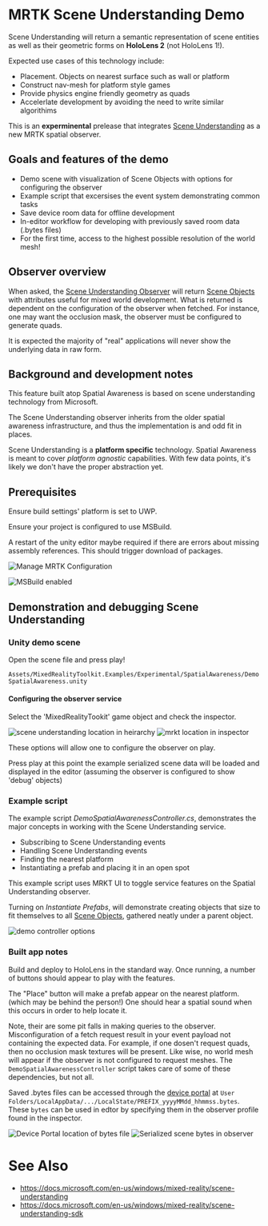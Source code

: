 # MRTK Scene Understanding Demo

Scene Understanding will return a semantic representation of scene entities as well as their geometric forms on __HoloLens 2__ (not HoloLens 1!).

Expected use cases of this technology include:
* Placement. Objects on nearest surface such as wall or platform
* Construct nav-mesh for platform style games
* Provide physics engine friendly geometry as quads
* Accelerlate development by avoiding the need to write similar algorithims

This is an __experminental__ prelease that integrates [Scene Understanding](https://docs.microsoft.com/en-us/windows/mixed-reality/scene-understanding) as a new MRTK spatial observer.

## Goals and features of the demo
* Demo scene with visualization of Scene Objects with options for configuring the observer
* Example script that excersises the event system demonstrating common tasks
* Save device room data for offline development
* In-editor workflow for developing with previously saved room data (.bytes files)
* For the first time, access to the highest possible resolution of the world mesh!

## Observer overview

When asked, the [Scene Understanding Observer](https://github.com/microsoft/MixedRealityToolkit-Unity/blob/ff68a86445152d98ee5b0b1a25bd5f303169e4ed/Assets/MixedRealityToolkit.Providers/Experimental/WindowsMixedReality/WindowsMixedRealitySpatialAwarenessSceneUnderstandingObserver.cs) will return [Scene Objects](https://github.com/microsoft/MixedRealityToolkit-Unity/blob/ff68a86445152d98ee5b0b1a25bd5f303169e4ed/Assets/MixedRealityToolkit/Definitions/SpatialAwareness/Experimental/SpatialAwarenessSceneObject.cs) with attributes useful for mixed world development. What is returned is dependent on the configuration of the observer when fetched. For instance, one may want the occlusion mask, the observer must be configured to generate quads.

It is expected the majority of "real" applications will never show the underlying data in raw form.

## Background and development notes

This feature built atop Spatial Awareness is based on scene understanding technology from Microsoft. 

The Scene Understanding observer inherits from the older spatial awareness infrastructure, and thus the implementation is and odd fit in places.

Scene Understanding is a __platform specific__ technology. Spatial Awareness is meant to cover _platform agnostic_ capabilities. With few data points, it's likely we don't have the proper abstraction yet. 

## Prerequisites

Ensure build settings' platform is set to UWP.

Ensure your project is configured to use MSBuild.

A restart of the unity editor maybe required if there are errors about missing assembly references. This should trigger download of packages.

![Manage MRTK Configuration](Images/ConfigureMRTKMSBuildMenu.jpg)

![MSBuild enabled](Images/MRTKProjectConfiguratorMSBuildEnabled.jpg)


## Demonstration and debugging Scene Understanding

### Unity demo scene

Open the scene file and press play!

`Assets/MixedRealityToolkit.Examples/Experimental/SpatialAwareness/DemoSpatialAwareness.unity`

#### Configuring the observer service

Select the 'MixedRealityTookit' game object and check the inspector.

![scene understanding location in heirarchy](Images/MRTKHierarchy.png)
![mrkt location in inspector](Images/MRTKLocation.png)

These options will allow one to configure the observer on play. 

Press play at this point the example serialized scene data will be loaded and displayed in the editor (assuming the observer is configured to show 'debug' objects)

### Example script

The example script _DemoSpatialAwarenessController.cs_, demonstrates the major concepts in working with the Scene Understanding service.

* Subscribing to Scene Understanding events
* Handling Scene Understanding events
* Finding the nearest platform
* Instantiating a prefab and placing it in an open spot

This example script uses MRKT UI to toggle service features on the Spatial Understanding observer.

Turning on *Instantiate Prefabs*, will demonstrate creating objects that size to fit themselves to all [Scene Objects](https://github.com/microsoft/MixedRealityToolkit-Unity/blob/ff68a86445152d98ee5b0b1a25bd5f303169e4ed/Assets/MixedRealityToolkit/Definitions/SpatialAwareness/Experimental/SpatialAwarenessSceneObject.cs), gathered neatly under a parent object.

![demo controller options](Images/Controller.png)

### Built app notes

Build and deploy to HoloLens in the standard way. Once running, a number of buttons should appear to play with the features.

The "Place" button will make a prefab appear on the nearest platform. (which may be behind the person!) One should hear a spatial sound when this occurs in order to help locate it.


Note, their are some pit falls in making queries to the observer. Misconfiguration of a fetch request result in your event payload not containing the expected data. For example, if one dosen't request quads, then no occlusion mask textures will be present. Like wise, no world mesh will appear if the observer is not configured to request meshes. The `DemoSpatialAwarenessController` script takes care of some of these dependencies, but not all.

Saved .bytes files can be accessed through the [device portal](https://docs.microsoft.com/en-us/windows/mixed-reality/using-the-windows-device-portal) at `User Folders/LocalAppData/.../LocalState/PREFIX_yyyyMMdd_hhmmss.bytes`. These `bytes` can be used in edtor by specifying them in the observer profile found in the inspector.

![Device Portal location of bytes file](Images/BytesInDevicePortal.png)
![Serialized scene bytes in observer](Images/BytesLocationInObserver.png)

# See Also

* https://docs.microsoft.com/en-us/windows/mixed-reality/scene-understanding
* https://docs.microsoft.com/en-us/windows/mixed-reality/scene-understanding-sdk